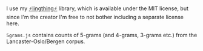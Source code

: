 I use my [⚡lingthing⚡](https://www.npmjs.com/package/lingthing) library,
which is available under the MIT license, but since I'm the creator I'm
free to not bother including a separate license here.

`5grams.js` contains counts of 5-grams (and 4-grams, 3-grams etc.) from
the Lancaster-Oslo/Bergen corpus.
